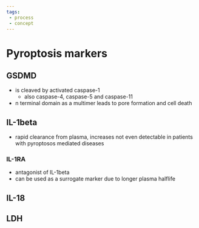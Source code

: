 ```yaml
---
tags:
 - process
 - concept
---
```

# Pyroptosis markers
## GSDMD
- is cleaved by activated caspase-1
	- also caspase-4, caspase-5 and caspase-11
- n terminal domain as a multimer leads to pore formation and cell death 
## IL-1beta
- rapid clearance from plasma, increases not even detectable in patients with pyroptosos mediated diseases
### IL-1RA
- antagonist of IL-1beta
- can be used as a surrogate marker due to longer plasma halflife
## IL-18
## LDH
